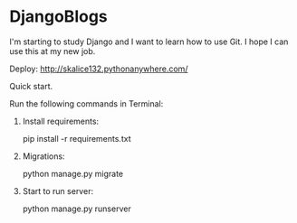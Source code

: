 # DjangoBlogs
I'm starting to study Django and I want to learn how to use Git. I hope I can use this at my new job.

Deploy: http://skalice132.pythonanywhere.com/

Quick start.

Run the following commands in Terminal:

  1. Install requirements:

      pip install -r requirements.txt

  2. Migrations:

      python manage.py migrate

  3. Start to run server:

      python manage.py runserver
